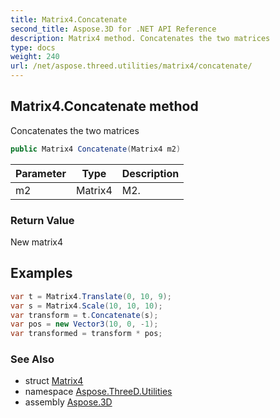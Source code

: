 ```yaml
---
title: Matrix4.Concatenate
second_title: Aspose.3D for .NET API Reference
description: Matrix4 method. Concatenates the two matrices
type: docs
weight: 240
url: /net/aspose.threed.utilities/matrix4/concatenate/
---
```

## Matrix4.Concatenate method

Concatenates the two matrices

```csharp
public Matrix4 Concatenate(Matrix4 m2)
```

| Parameter | Type | Description |
| --- | --- | --- |
| m2 | Matrix4 | M2. |

### Return Value

New matrix4

## Examples

```csharp
var t = Matrix4.Translate(0, 10, 9);
var s = Matrix4.Scale(10, 10, 10);
var transform = t.Concatenate(s);
var pos = new Vector3(10, 0, -1);
var transformed = transform * pos;
```

### See Also

* struct [Matrix4](../)
* namespace [Aspose.ThreeD.Utilities](../../matrix4/)
* assembly [Aspose.3D](../../../)


